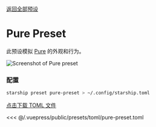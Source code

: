 [返回全部预设](./README.md#pure)

# Pure Preset

此预设模拟 [Pure](https://github.com/sindresorhus/pure) 的外观和行为。

![Screenshot of Pure preset](/presets/img/pure-preset.png)

### 配置

```sh
starship preset pure-preset > ~/.config/starship.toml
```

[点击下载 TOML 文件](/presets/toml/pure-preset.toml)

<<< @/.vuepress/public/presets/toml/pure-preset.toml
